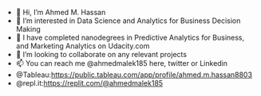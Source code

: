 - 👋 Hi, I’m Ahmed M. Hassan
- 👀 I’m interested in Data Science and Analytics for Business Decision Making
- 🌱 I have completed nanodegrees in Predictive Analytics for Business, and Marketing Analytics on Udacity.com
- 💞️ I’m looking to collaborate on any relevant projects
- 📫 You can reach me @ahmedmalek185 here, twitter or Linkedin
- @Tableau:https://public.tableau.com/app/profile/ahmed.m.hassan8803
- @repl.it:https://replit.com/@ahmedmalek185
<!---
ahmedmalek185/ahmedmalek185 is a ✨ special ✨ repository because its `README.md` (this file) appears on your GitHub profile.
You can click the Preview link to take a look at your changes.
--->
